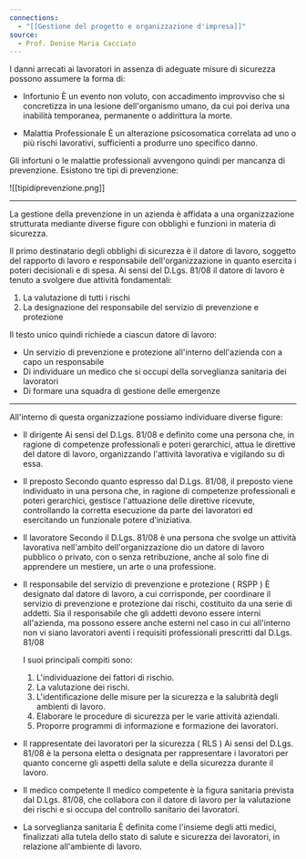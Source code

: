 ```yaml
---
connections:
  - "[[Gestione del progetto e organizzazione d'impresa]]"
source:
  - Prof. Denise Maria Cacciato
---
```

I danni arrecati ai lavoratori in assenza di adeguate misure di sicurezza possono assumere la forma di:

- Infortunio
	È un evento non voluto, con accadimento improvviso che si concretizza in una lesione dell'organismo umano, da cui poi deriva una inabilità temporanea, permanente o addirittura la morte.

- Malattia Professionale
	È un alterazione psicosomatica correlata ad uno o più rischi lavorativi, sufficienti a produrre uno specifico danno.

Gli infortuni o le malattie professionali avvengono quindi per mancanza di prevenzione.
Esistono tre tipi di prevenzione:

![[tipidiprevenzione.png]]

---

La gestione della prevenzione in un azienda è affidata a una organizzazione strutturata mediante diverse figure con obblighi e funzioni in materia di sicurezza.

Il primo destinatario degli obblighi di sicurezza è il datore di lavoro, soggetto del rapporto di lavoro e responsabile dell'organizzazione in quanto esercita i poteri decisionali e di spesa.
Ai sensi del D.Lgs. 81/08 il datore di lavoro è tenuto a svolgere due attività fondamentali:
1. La valutazione di tutti i rischi
2. La designazione del responsabile del servizio di prevenzione e protezione

Il testo unico quindi richiede a ciascun datore di lavoro:

- Un servizio di prevenzione e protezione all'interno dell'azienda con a capo un responsabile
- Di individuare un medico che si occupi della sorveglianza sanitaria dei lavoratori
- Di formare una squadra di gestione delle emergenze

---

All'interno di questa organizzazione possiamo individuare diverse figure:

- Il dirigente
	Ai sensi del D.Lgs. 81/08 e definito come una persona che, in ragione di competenze professionali e poteri gerarchici, attua le direttive del datore di lavoro, organizzando l'attività lavorativa e vigilando su di essa.

- Il preposto
	Secondo quanto espresso dal D.Lgs. 81/08, il preposto viene individuato in una persona che, in ragione di competenze professionali e poteri gerarchici, gestisce l'attuazione delle direttive ricevute, controllando la corretta esecuzione da parte dei lavoratori ed esercitando un funzionale potere d'iniziativa.

- Il lavoratore
	Secondo il D.Lgs. 81/08 è una persona che svolge un attività lavorativa nell'ambito dell'organizzazione dio un datore di lavoro pubblico o privato, con o senza retribuzione, anche al solo fine di apprendere un mestiere, un arte o una professione.

- Il responsabile del servizio di prevenzione e protezione ( RSPP )
	È designato dal datore di lavoro, a cui corrisponde, per coordinare il servizio di prevenzione e protezione dai rischi, costituito da una serie di addetti.
	Sia il responsabile che gli addetti devono essere interni all'azienda, ma possono essere anche esterni nel caso in cui all'interno non vi siano lavoratori aventi i requisiti professionali prescritti dal D.Lgs. 81/08
	
	I suoi principali compiti sono:
	1. L'individuazione dei fattori di rischio.
	2. La valutazione dei rischi.
	3. L'identificazione delle misure per la sicurezza e la salubrità degli ambienti di lavoro.
	4. Elaborare le procedure di sicurezza per le varie attività aziendali.
	5. Proporre programmi di informazione e formazione dei lavoratori.

- Il rappresentate dei lavoratori per la sicurezza ( RLS )
	Ai sensi del D.Lgs. 81/08 è la persona eletta o designata per rappresentare i lavoratori per quanto concerne gli aspetti della salute e della sicurezza durante il lavoro.

- Il medico competente
	Il medico competente è la figura sanitaria prevista dal D.Lgs. 81/08, che collabora con il datore di lavoro per la valutazione dei rischi e si occupa del controllo sanitario dei lavoratori.

- La sorveglianza sanitaria
	È definita come l'insieme degli atti medici, finalizzati alla tutela dello stato di salute e sicurezza dei lavoratori, in relazione all'ambiente di lavoro.

